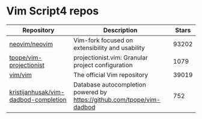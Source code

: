 # Vim Script4 repos

| Repository                                                                                      | Description                                                              | Stars |
| ----------------------------------------------------------------------------------------------- | ------------------------------------------------------------------------ | ----- |
| [neovim/neovim](https://github.com/neovim/neovim)                                               | Vim-fork focused on extensibility and usability                          | 93202 |
| [tpope/vim-projectionist](https://github.com/tpope/vim-projectionist)                           | projectionist.vim: Granular project configuration                        | 1079  |
| [vim/vim](https://github.com/vim/vim)                                                           | The official Vim repository                                              | 39019 |
| [kristijanhusak/vim-dadbod-completion](https://github.com/kristijanhusak/vim-dadbod-completion) | Database autocompletion powered by <https://github.com/tpope/vim-dadbod> | 752   |
